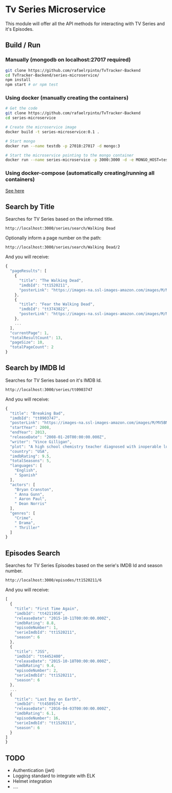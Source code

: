 # Tv Series Microservice

This module will offer all the API methods for interacting with TV Series and it's Episodes.

## Build / Run

### Manually (mongodb on localhost:27017 required)

```bash
git clone https://github.com/rafaelrpinto/TvTracker-Backend
cd TvTracker-Backend/series-microservice/
npm install
npm start # or npm test
```
### Using docker (manually creating the containers)

```bash
# Get the code
git clone https://github.com/rafaelrpinto/TvTracker-Backend
cd series-microservice

# Create the microservice image
docker build -t series-microservice:0.1 . 

# Start mongo
docker run --name testdb -p 27018:27017 -d mongo:3

# Start the microservice pointing to the mongo container
docker run --name series-microservice -p 3000:3000 -d -e MONGO_HOST=testdb -e MONGO_PORT=27017 --link testdb -d series-microservice:0.1
```
### Using docker-compose (automatically creating/running all containers)

[See here](https://github.com/rafaelrpinto/TvTracker-Backend/blob/master/README.md)


## Search by Title

Searches for TV Series based on the informed title.

`http://localhost:3000/series/search/Walking Dead`

Optionally inform a page number on the path:

`http://localhost:3000/series/search/Walking Dead/2`

And you will receive:

```javascript
{
  "pageResults": [
    {
      "title": "The Walking Dead",
      "imdbId": "tt1520211",
      "posterLink": "https://images-na.ssl-images-amazon.com/images/M/MV5BMTc5NTU3Njg0N15BMl5BanBnXkFtZTgwMzY4MjM0ODE@._V1_SX300.jpg"
    },
    {
      "title": "Fear the Walking Dead",
      "imdbId": "tt3743822",
      "posterLink": "https://images-na.ssl-images-amazon.com/images/M/MV5BMjQwODQ5ODYxOV5BMl5BanBnXkFtZTgwNDU3OTA0OTE@._V1_SX300.jpg"
    },
    ...
  ],
  "currentPage": 1,
  "totalResultCount": 13,
  "pageSize": 10,
  "totalPageCount": 2
}
```

## Search by IMDB Id

Searches for TV Series based on it's IMDB Id.

`http://localhost:3000/series/tt0903747`

And you will receive:

```javascript
{
  "title": "Breaking Bad",
  "imdbId": "tt0903747",
  "posterLink": "https://images-na.ssl-images-amazon.com/images/M/MV5BMTQ0ODYzODc0OV5BMl5BanBnXkFtZTgwMDk3OTcyMDE@._V1_SX300.jpg",
  "startYear": 2008,
  "endYear": 2013,
  "releaseDate": "2008-01-20T00:00:00.000Z",
  "writer": "Vince Gilligan",
  "plot": "A high school chemistry teacher diagnosed with inoperable lung cancer turns to manufacturing and selling methamphetamine in order to secure his family's future.",
  "country": "USA",
  "imdbRating": 9.5,
  "totalSeasons": 5,
  "languages": [
    "English",
    " Spanish"
  ],
  "actors": [
    "Bryan Cranston",
    " Anna Gunn",
    " Aaron Paul",
    " Dean Norris"
  ],
  "genres": [
    "Crime",
    " Drama",
    " Thriller"
  ]
}
```
## Episodes Search

Searches for TV Series Episodes based on the serie's IMDB Id and season number.

`http://localhost:3000/episodes/tt1520211/6`

And you will receive:

```javascript
[
  {
    "title": "First Time Again",
    "imdbId": "tt4211958",
    "releaseDate": "2015-10-11T00:00:00.000Z",
    "imdbRating": 8.8,
    "episodeNumber": 1,
    "serieImdbId": "tt1520211",
    "season": 6
  },
  {
    "title": "JSS",
    "imdbId": "tt4452400",
    "releaseDate": "2015-10-18T00:00:00.000Z",
    "imdbRating": 9.4,
    "episodeNumber": 2,
    "serieImdbId": "tt1520211",
    "season": 6
  },
  ...
  {
    "title": "Last Day on Earth",
    "imdbId": "tt4589574",
    "releaseDate": "2016-04-03T00:00:00.000Z",
    "imdbRating": 6.1,
    "episodeNumber": 16,
    "serieImdbId": "tt1520211",
    "season": 6
  }
]
}
```

## TODO

- Authentication (jwt)
- Logging standard to integrate with ELK
- Helmet integration
- ....
